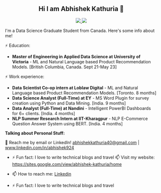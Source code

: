 <h2 align=center>
   Hi I am Abhishek Kathuria 👋
</h2>

<p align=center> 
  <a href="https://www.linkedin.com/in/abhishek924/"> <img src=https://img.shields.io/badge/LinkedIn-0077B5?style=for-the-badge&logo=linkedin&logoColor=white> </a>
  <a href="https://scholar.google.ca/citations?user=9g_DDhwAAAAJ&hl=en"> <img src=https://img.shields.io/badge/GoogleScholar-0077B5?style=for-the-badge&logo=googlescholar&logoColor=white> </a>
</p>


I'm a Data Science Graduate Student from Canada. Here's some info about me!

⚡ Education: <br>
- **Master of Engineering in Applied Data Science at University of Victoria** - ML and Natural Language based Product Recommendation Models. [British Columbia, Canada. Sept 21-May 23]

⚡ Work experience: <br>
- **Data Scientist Co-op intern at Loblaw Digital** - ML and Natural Language based Product Recommendation Models. [Toronto. 8 months]
- **Data Science Analyst (Full-Time) at EY** - MS Word Plugin for survey creation using Python and Data Mining. [India. 9 months]
- **Data Analyst (Full-Time) at Nandini** - Intelligent PowerBI Dashboards for 6+ clients. [India. 4 months]
- **NLP Summer Research Intern at IIT-Kharagpur** - NLP E-Commerce Question Answer System using BERT.  [India. 4 months]


**Talking about Personal Stuff:**

💬 Reach me by email or LinkedIn! abhishekkathuria40@gmail.com | www.linkedin.com/in/abhishek924
- ⚡ Fun fact: I love to write technical blogs and travel
📫 Visit my website: https://sites.google.com/view/abhishek-kathuria/home

- 📫 How to reach me: <a href="https://www.linkedin.com/in/abhishek924/">Linkedin</a>
- ⚡ Fun fact: I love to write technical blogs and travel

